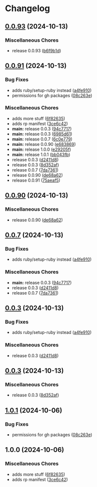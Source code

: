 # Changelog

## [0.0.93](https://github.com/ganchdev/rbtest/compare/v0.0.91...v0.0.93) (2024-10-13)


### Miscellaneous Chores

* release 0.0.93 ([b6f9b1d](https://github.com/ganchdev/rbtest/commit/b6f9b1dc708635d0db9fa5409cceb342e414ef97))

## [0.0.91](https://github.com/ganchdev/rbtest/compare/v0.0.90...v0.0.91) (2024-10-13)


### Bug Fixes

* adds ruby/setup-ruby instead ([a4fe910](https://github.com/ganchdev/rbtest/commit/a4fe9106a9d9fd03e746c8e0126ca55665dde728))
* permissions for gh packages ([08c263e](https://github.com/ganchdev/rbtest/commit/08c263e1e8736335876cd4a42677395512b5ae1c))


### Miscellaneous Chores

* adds more stuff ([6f82635](https://github.com/ganchdev/rbtest/commit/6f826352b62170f9a5dd78828a9d6b87122ce3aa))
* adds rp manifest ([3ce6c42](https://github.com/ganchdev/rbtest/commit/3ce6c42e00aff55c834f7e9c572f688a6fe93694))
* **main:** release 0.0.3 ([94c7717](https://github.com/ganchdev/rbtest/commit/94c77175fe54db52f5eea55868b572e14366b780))
* **main:** release 0.0.3 ([6985d61](https://github.com/ganchdev/rbtest/commit/6985d61fe7e7c88020c18aa467f7202f5089f4c1))
* **main:** release 0.0.7 ([6c0e779](https://github.com/ganchdev/rbtest/commit/6c0e7795b99e415de286fd54240bc42020dc2695))
* **main:** release 0.0.90 ([e683869](https://github.com/ganchdev/rbtest/commit/e683869d2ab45f4082beb35abe70a16251b2784e))
* **main:** release 1.0.0 ([e29205f](https://github.com/ganchdev/rbtest/commit/e29205fa1eca9d6208a91707cb40da47fdc53d6b))
* **main:** release 1.0.1 ([bb043fb](https://github.com/ganchdev/rbtest/commit/bb043fba016749bc76c8ac64d1992d934d6bdf41))
* release 0.0.3 ([d2411d8](https://github.com/ganchdev/rbtest/commit/d2411d80ba10d2a86af75cf1ad97f63bef4dd9c6))
* release 0.0.3 ([8d352af](https://github.com/ganchdev/rbtest/commit/8d352af6d5089871ea914becf3baeb2e13723b6d))
* release 0.0.7 ([7da7361](https://github.com/ganchdev/rbtest/commit/7da73610501fbf1464bdd4d707f33235d545445a))
* release 0.0.90 ([de68a62](https://github.com/ganchdev/rbtest/commit/de68a62130600f6727d4688353c06a1aaf0680fa))
* release 0.0.91 ([75aeaf5](https://github.com/ganchdev/rbtest/commit/75aeaf51d3144d7b7620ee2393ae97c46916deb0))

## [0.0.90](https://github.com/ganch-dev/rbtest/compare/v0.0.7...v0.0.90) (2024-10-13)


### Miscellaneous Chores

* release 0.0.90 ([de68a62](https://github.com/ganch-dev/rbtest/commit/de68a62130600f6727d4688353c06a1aaf0680fa))

## [0.0.7](https://github.com/ganch-dev/rbtest/compare/v0.0.3...v0.0.7) (2024-10-13)


### Bug Fixes

* adds ruby/setup-ruby instead ([a4fe910](https://github.com/ganch-dev/rbtest/commit/a4fe9106a9d9fd03e746c8e0126ca55665dde728))


### Miscellaneous Chores

* **main:** release 0.0.3 ([94c7717](https://github.com/ganch-dev/rbtest/commit/94c77175fe54db52f5eea55868b572e14366b780))
* release 0.0.3 ([d2411d8](https://github.com/ganch-dev/rbtest/commit/d2411d80ba10d2a86af75cf1ad97f63bef4dd9c6))
* release 0.0.7 ([7da7361](https://github.com/ganch-dev/rbtest/commit/7da73610501fbf1464bdd4d707f33235d545445a))

## [0.0.3](https://github.com/ganch-dev/rbtest/compare/v0.0.3...v0.0.3) (2024-10-13)


### Bug Fixes

* adds ruby/setup-ruby instead ([a4fe910](https://github.com/ganch-dev/rbtest/commit/a4fe9106a9d9fd03e746c8e0126ca55665dde728))


### Miscellaneous Chores

* release 0.0.3 ([d2411d8](https://github.com/ganch-dev/rbtest/commit/d2411d80ba10d2a86af75cf1ad97f63bef4dd9c6))

## [0.0.3](https://github.com/ganch-dev/rbtest/compare/v1.0.1...v0.0.3) (2024-10-13)


### Miscellaneous Chores

* release 0.0.3 ([8d352af](https://github.com/ganch-dev/rbtest/commit/8d352af6d5089871ea914becf3baeb2e13723b6d))

## [1.0.1](https://github.com/ganch-dev/rbtest/compare/v1.0.0...v1.0.1) (2024-10-06)


### Bug Fixes

* permissions for gh packages ([08c263e](https://github.com/ganch-dev/rbtest/commit/08c263e1e8736335876cd4a42677395512b5ae1c))

## 1.0.0 (2024-10-06)


### Miscellaneous Chores

* adds more stuff ([6f82635](https://github.com/ganch-dev/rbtest/commit/6f826352b62170f9a5dd78828a9d6b87122ce3aa))
* adds rp manifest ([3ce6c42](https://github.com/ganch-dev/rbtest/commit/3ce6c42e00aff55c834f7e9c572f688a6fe93694))
